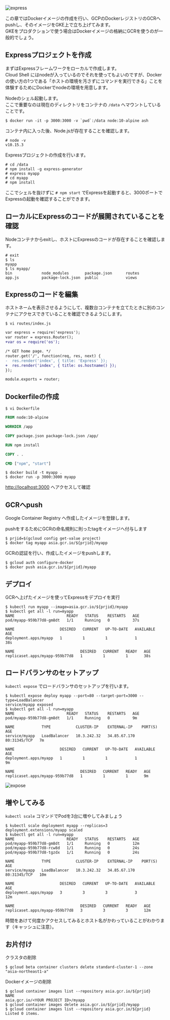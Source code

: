 ![express](imgs/selfmade-express.png)

この章ではDockerイメージの作成を行い、GCPのDockerレジストリのGCRへpushし、そのイメージをGKE上で立ち上げてみます。  
GKEをプロダクションで使う場合はDockerイメージの格納にGCRを使うのが一般的でしょう。

## Expressプロジェクトを作成
まずはExpressフレームワークをローカルで作成します。  
Cloud Shell にはnodeが入っているのでそれを使ってもよいのですが、Dockerの使い方の1つである「ホストの環境を汚さずにコマンドを実行できる」ことを体験するためにDockerでnodeの環境を用意します。

Nodeのシェル起動します。  
ここで重要なのは現在のディレクトリをコンテナの `/data` へマウントしていることです。
```console
$ docker run -it -p 3000:3000 -v `pwd`:/data node:10-alpine ash
```

コンテナ内に入った後、Node.jsが存在することを確認します。
```console
# node -v
v10.15.3
```

Expressプロジェクトの作成を行います。
```console
# cd /data
# npm install -g express-generator
# express myapp
# cd myapp
# npm install
```

ここでシェルを抜けずに `# npm start` でExpressを起動すると、3000ポートでExpressの起動を確認することができます。

## ローカルにExpressのコードが展開されていることを確認
Nodeコンテナからexitし、ホストにExpressのコードが存在することを確認します。
```console
# exit
$ ls
myapp
$ ls myapp/
bin             node_modules       package.json      routes
app.js          package-lock.json  public            views
```

## Expressのコードを編集
ホストネームを表示させるようにして、複数台コンテナを立てたときに別のコンテナにアクセスできていることを確認できるようにします。

```console
$ vi routes/index.js
```

```diff
var express = require('express');
var router = express.Router();
+var os = require('os');

/* GET home page. */
router.get('/', function(req, res, next) {
-  res.render('index', { title: 'Express' });
+  res.render('index', { title: os.hostname() });
});

module.exports = router;
```

## Dockerfileの作成
```console
$ vi Dockerfile
```
```dockerfile
FROM node:10-alpine

WORKDIR /app

COPY package.json package-lock.json /app/

RUN npm install

COPY . .

CMD ["npm", "start"]
```

```console
$ docker build -t myapp .
$ docker run -p 3000:3000 myapp
```

[http://localhost:3000](http://localhost:3000) へアクセスして確認

## GCRへpush
Google Container Registry へ作成したイメージを登録します。

pushをするためにGCRの命名規則に則ったtagをイメージへ付与します
```console
$ prjid=$(gcloud config get-value project)
$ docker tag myapp asia.gcr.io/${prjid}/myapp
```

GCRの認証を行い、作成したイメージをpushします。
```console
$ gcloud auth configure-docker
$ docker push asia.gcr.io/${prjid}/myapp
```

## デプロイ
GCRへ上げたイメージを使ってExpressをデプロイを実行
```console
$ kubectl run myapp --image=asia.gcr.io/${prjid}/myapp
$ kubectl get all -l run=myapp
NAME                       READY   STATUS    RESTARTS   AGE
pod/myapp-959b77d8-gm8dt   1/1     Running   0          37s

NAME                    DESIRED   CURRENT   UP-TO-DATE   AVAILABLE   AGE
deployment.apps/myapp   1         1         1            1           38s

NAME                             DESIRED   CURRENT   READY   AGE
replicaset.apps/myapp-959b77d8   1         1         1       38s
```

## ロードバランサのセットアップ
`kubectl expose` でロードバランサのセットアップを行います。  
```console
$ kubectl expose deploy myapp --port=80 --target-port=3000 --type=LoadBalancer
service/myapp exposed
$ kubectl get all -l run=myapp
NAME                       READY   STATUS    RESTARTS   AGE
pod/myapp-959b77d8-gm8dt   1/1     Running   0          9m

NAME            TYPE           CLUSTER-IP    EXTERNAL-IP    PORT(S)        AGE
service/myapp   LoadBalancer   10.3.242.32   34.85.67.170   80:31345/TCP   7m

NAME                    DESIRED   CURRENT   UP-TO-DATE   AVAILABLE   AGE
deployment.apps/myapp   1         1         1            1           9m

NAME                             DESIRED   CURRENT   READY   AGE
replicaset.apps/myapp-959b77d8   1         1         1       9m
```

![expose](imgs/selfmade-expose.png)

## 増やしてみる
`kubectl scale` コマンドでPodを3台に増やしてみましょう

```console
$ kubectl scale deployment myapp --replicas=3
deployment.extensions/myapp scaled
$ kubectl get all -l run=myapp
NAME                       READY   STATUS    RESTARTS   AGE
pod/myapp-959b77d8-gm8dt   1/1     Running   0          12m
pod/myapp-959b77d8-rcw8d   1/1     Running   0          24s
pod/myapp-959b77d8-tgzdx   1/1     Running   0          24s

NAME            TYPE           CLUSTER-IP    EXTERNAL-IP    PORT(S)        AGE
service/myapp   LoadBalancer   10.3.242.32   34.85.67.170   80:31345/TCP   10m

NAME                    DESIRED   CURRENT   UP-TO-DATE   AVAILABLE   AGE
deployment.apps/myapp   3         3         3            3           12m

NAME                             DESIRED   CURRENT   READY   AGE
replicaset.apps/myapp-959b77d8   3         3         3       12m
```

時間をあけて何度かアクセスしてみるとホスト名がかわっていることがわかります（キャッシュに注意）。

## お片付け
クラスタの削除
```console
$ gcloud beta container clusters delete standard-cluster-1 --zone "asia-northeast1-a" 
```

Dockerイメージの削除
```console
$ gcloud container images list --repository asia.gcr.io/${prjid}
NAME
asia.gcr.io/<YOUR PROJECT ID>/myapp
$ gcloud container images delete asia.gcr.io/${prjid}/myapp
$ gcloud container images list --repository asia.gcr.io/${prjid}
Listed 0 items.
```
